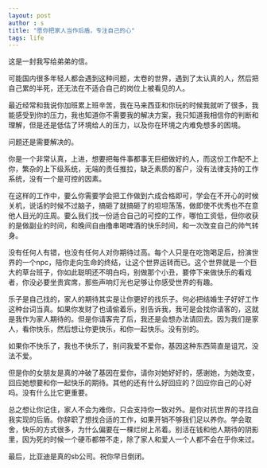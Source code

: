 ```yaml
---
layout: post
author : s
title: "愿你把家人当作后盾，专注自己的心"
tags: life
---
```


这是一封我写给弟弟的信。

可能国内很多年轻人都会遇到这种问题，太卷的世界，遇到了太认真的人，然后把自己累的半死，还无法在不适合自己的岗位上被看见的人。

最近经常和我说你加班累上班辛苦，我在马来西亚和你玩的时候我就听了很多，我能感受到你的压力，我也知道你不需要我的解决方案，我只知道我相信你的判断和理解，但是还是低估了环境给人的压力，以及你在环境之内难免想多的困境。

问题还是需要解决的。

你是一个非常认真，上进，想要把每件事都事无巨细做好的人，而这份工作配不上你，繁杂的上下级系统，无端的责任推拉，缺乏素质的客户，没有法律支持的工作系统，没有一个是可控的因素。

在这样的工作中，要么你需要学会把工作做到六成合格即可，学会在不开心的时候关机，说话的时候不过脑子，搞砸了就搞砸了的坦坦荡荡，做即使不优秀也不在意他人目光的庄周。要么我们找一份适合自己的可控的工作，哪怕工资低，但你收获的是做副业的时间，和晚间自由撸串喝啤酒的快乐时间，和一次改变自己的帅气转身。

没有任何人有错，也没有任何人对你期待过高。每个人只是在吃饱喝足后，扮演世界的一个npc，陪你走向生命的终结，让这个世界运转而已。这个世界就是一个巨大的草台班子，你如此聪明还不明白吗，别做那个小丑，要停下来做快乐的看戏者，你没必要坐贵宾席，那些声响灯光也足够让你感受世界的有趣。

乐子是自己找的，家人的期待其实是让你更好的找乐子。何必把结婚生子好好工作这种台词当真。如果你发财了也请偷着乐，别告诉我，我可是会找你请客的，这就是我作为家人期待的。但是你请客完了后，我还是会想办法请回去。因为我们是家人，看你快乐，然后想让你更快乐，和你一起快乐。没有别的。

如果你不快乐了，我也不快乐了，别问我爱不爱你，基因这种东西简直是诅咒，没法不爱。

但是你的女朋友是真的冲破了基因在爱你，请你对她好好的，感谢她，为她改变，回应她想要和你一起快乐的期待。其他的还有什么好回应的？回应你自己的心好吗。没有什么比它更重要。

总之想让你记住，家人不会为难你，只会支持你一致对外。是你对抗世界的寻找自我实现的后盾。你辞职了想找合适的工作，如果开销不够我们足以养你。学会取舍，快乐的方式很多，为什么偏要在一棵烂树上吊着。别活在钱和他人期待的阴影里，因为死的时候一个硬币都带不走，除了家人和爱人一个人都不会在乎你来过。

最后，比亚迪是真的sb公司。祝你早日倒闭。
